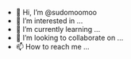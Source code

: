 - 👋 Hi, I’m @sudomoomoo
- 👀 I’m interested in ...
- 🌱 I’m currently learning ...
- 💞️ I’m looking to collaborate on ...
- 📫 How to reach me ...

<!---
sudomoomoo/sudomoomoo is a ✨ special ✨ repository because its `README.md` (this file) appears on your GitHub profile.
You can click the Preview link to take a look at your changes.
--->
